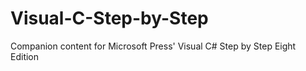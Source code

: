# Visual-C-Step-by-Step
Companion content for Microsoft Press' Visual C# Step by Step Eight Edition
